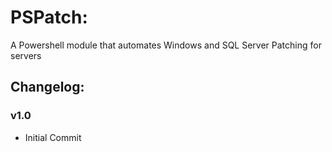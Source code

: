 # PSPatch:

A Powershell module that automates Windows and SQL Server Patching for servers

## Changelog: 

### v1.0
- Initial Commit
